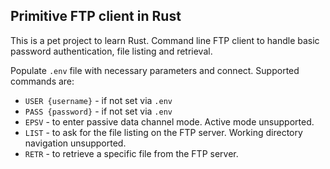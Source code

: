 ## Primitive FTP client in Rust

This is a pet project to learn Rust. Command line FTP client to handle basic password authentication, file listing and retrieval.

Populate `.env` file with necessary parameters and connect.
Supported commands are:
* `USER {username}` - if not set via `.env`
* `PASS {password}` - if not set via `.env`
* `EPSV` - to enter passive data channel mode. Active mode unsupported.
* `LIST` - to ask for the file listing on the FTP server. Working directory navigation unsupported.
* `RETR` - to retrieve a specific file from the FTP server.
